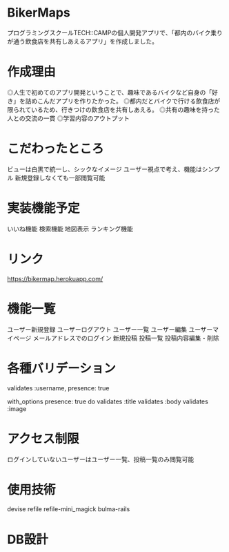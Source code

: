 # BikerMaps

プログラミングスクールTECH::CAMPの個人開発アプリで、「都内のバイク乗りが通う飲食店を共有しあえるアプリ」を作成しました。

# 作成理由

◎人生で初めてのアプリ開発ということで、趣味であるバイクなど自身の「好き」を詰めこんだアプリを作りたかった。
◎都内だとバイクで行ける飲食店が限られているため、行きつけの飲食店を共有しあえる。
◎共有の趣味を持った人との交流の一貫
◎学習内容のアウトプット

# こだわったところ

ビューは白黒で統一し、シックなイメージ
ユーザー視点で考え、機能はシンプル
新規登録しなくても一部閲覧可能

# 実装機能予定

いいね機能
検索機能
地図表示
ランキング機能

# リンク

https://bikermap.herokuapp.com/

# 機能一覧

ユーザー新規登録
ユーザーログアウト
ユーザー一覧
ユーザー編集
ユーザーマイページ
メールアドレスでのログイン
新規投稿
投稿一覧
投稿内容編集・削除

# 各種バリデーション

validates :username, presence: true

 with_options presence: true do
    validates :title
    validates :body
    validates :image
    
# アクセス制限

ログインしていないユーザーはユーザー一覧、投稿一覧のみ閲覧可能
    
# 使用技術

devise
refile
refile-mini_magick
bulma-rails

# DB設計
